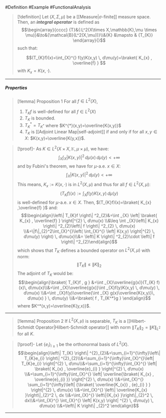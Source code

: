 #Definition #Example #FunctionalAnalysis 

> [!definition]
> Let $(X,\Sigma,\mu)$ be a [[Measure|$\sigma$-finite]] measure space. Then, an ***integral operator***  is defined as 
> $$\begin{array}{cccc} {T}&{:L^2(X\times X,\mathbb{K},\mu \times \mu)}&\to&{\mathcal{B}(L^2(X,\mu))}\\&{K} &\mapsto & {T_{K}} \end{array}{}$$such that:
> 
> $$(T_{K}f)(x)=\int_{X}^{} f(y)K(x,y) \, d\mu(y)=\braket{ K_{x} , \overline{f} } $$with $K_{x}=K(x,\cdot)$.
---
##### Properties

> [!lemma] Proposition 1
> For all $f\in L^2(X)$, 
> 1. $T_{K}f$ is well-defined for all $f\in L^2(X)$
> 2. $T_{K}$ is bounded.
> 3. $T_{K}^{*}=T_{K^{*}}$ where $K^{*}(x,y)=\overline{K(x,y)}$
> 4. $T_{K}$ is [[Adjoint Linear Map|self-adjoint]] if and only if for all $x,y\in X$: $K(x,y)=\overline{K(y,x)}$.

> [!proof]-
> As $K\in L^2(X\times X,\mathbb{K},\mu \times \mu)$, we have:$$\int _{X}\int _{X}\left| K(x,y) \right| ^2 \, d\mu(x)  \, d\mu(y)<+\infty $$and by Fubini's theorem, we have for $\mu$-a.e. $x\in X$:$$\int _{X}\left| K(x,y) \right| ^2 \, d\mu(y) <+\infty$$This means, $K_{x}:=K(x,\cdot)$ is in $L^2(X,\mu)$ and thus for all $f\in L^2(X,\mu)$: $$(T_{K}f)(x):=\int _{X}f(y)K(x,y) \, d\mu(y) $$is well-defined for $\mu$-a.e. $x\in X$. Then, $(T_{K}f)(x)=\braket{ K_{x} ,\overline{f}  }$ and:
> $$\begin{align}\left\| T_{K}f \right\| ^2_{2}&=\int _{X} \left| \braket{ K_{x} , \overline{f} }  \right|^{2} \, d\mu(x) \\&\leq \int _{X}\left\| K_{x} \right\| ^2_{2}\left\| f \right\| ^2_{2} \, d\mu(x) \\&=\|f\|_{2}^2\int_{X}^{}\left( \int_{X}^{} \left| K(x,y) \right|^{2}  \, d\mu(y)  \right)  \, d\mu(x)\\&= \left\| K \right\| ^2_{2}\cdot \left\| f \right\| ^2_{2}\end{align}$$which shows that $T_{K}$ defines a bounded operator on $L^2(X,\mu)$ with norm: $$\left\| T_{K} \right\| \leq \left\| K \right\| _{2}$$
> The adjoint of $T_{K}$ would be:$$\begin{align}\braket{ T_{K}f , g } &=\int _{X}\overline{g(x)}(T_{K} f)(x)\, d\mu(x)\\&=\int _{X}\overline{g(x)}\int _{X}f(y)K(x,y) \, d\mu(y)  \, d\mu(x) \\&=\int _{X}f(y)\overline{\int _{X} g(x)\overline{K(x,y)}\, d\mu(x) } \, d\mu(y) \\&=\braket{ f , T_{K^*}g } \end{align}$$where $K^*(x,y)=\overline{K(y,x)}$.
---
> [!lemma] Proposition 2
> If $L^2(X,\mu)$ is separable, $T_{K}$ is a [[Hilbert-Schmidt Operator|Hilbert-Schmidt operator]] with norm $\left\| T_{K} \right\|_{2}=\left\| K \right\|_{L^2}$ for all $K$.

>[!proof]-
> Let $\{ e_{i} \}_{i\geq 1}$ be the orthonormal basis of $L^{2}(X)$. $$\begin{align}\left\| T_{K} \right\| ^{2}_{2}&=\sum_{i=1}^{\infty}\left\| T_{K}e_{i} \right\| ^{2}_{2}\\&=\sum_{i=1}^{\infty}\int_{X}^{}\left| T_{K}e_{i} \right|^{2}   \, d\mu\\&=\sum_{i=1}^{\infty}\int_{X}^{} \left| \braket{ K_{x} , \overline{e}_{i} }  \right|^{2}  \, d\mu(x)  \\&=\sum_{i=1}^{\infty}\int_{X}^{} \left| \overline{\braket{ K_{x} , \overline{e}_{i} }}  \right|^{2}  \, d\mu(x)  \\&=\int_{X}^{} \sum_{i=1}^{\infty}\left| {\braket{ \overline{K_{x}} , {e}_{i} } } \right|^{2}  \, d\mu(x) \\&=\int_{X}^{} \left\| \overline{K_{x} }\right\|_{2}^2  \, dx  \\&=\int_{X}^{} \left\|{K_{x} }\right\|_{2}^2  \, dx\\&=\int_{X}^{} \int_{X}^{} \left| K(x,y) \right| ^{2} \, d\mu(y)  \, d\mu(x) \\&=\left\| K \right\| _{2}^2  \end{align}$$
---
